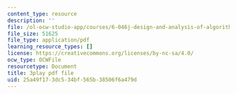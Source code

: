 ```yaml
---
content_type: resource
description: ''
file: /ol-ocw-studio-app/courses/6-046j-design-and-analysis-of-algorithms-spring-2015/25a49f173dc534bf565b38506f6a479d_krZI60lKPek.pdf
file_size: 51625
file_type: application/pdf
learning_resource_types: []
license: https://creativecommons.org/licenses/by-nc-sa/4.0/
ocw_type: OCWFile
resourcetype: Document
title: 3play pdf file
uid: 25a49f17-3dc5-34bf-565b-38506f6a479d
---
```

